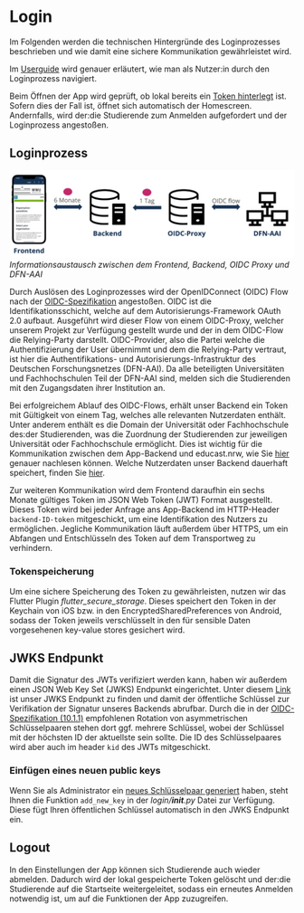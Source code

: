 # Login​

Im Folgenden werden die technischen Hintergründe des Loginprozesses beschrieben und wie damit eine sichere Kommunikation gewährleistet wird.   

Im [Userguide](userguide.md) wird genauer erläutert, wie man als Nutzer:in durch den Loginprozess navigiert. 

Beim Öffnen der App wird geprüft, ob lokal bereits ein [Token hinterlegt](login.md#tokenspeicherung) ist. Sofern dies der Fall ist, öffnet sich automatisch der Homescreen. Andernfalls, wird der:die Studierende zum Anmelden aufgefordert und der Loginprozess angestoßen. 

## Loginprozess
![](assets/images/login_structure.png)
*Informationsaustausch zwischen dem Frontend, Backend, OIDC Proxy und DFN-AAI*


Durch Auslösen des Loginprozesses wird der OpenIDConnect (OIDC) Flow nach der [OIDC-Spezifikation](https://openid.net/specs/openid-connect-core-1_0.html) angestoßen. OIDC ist die Identifikationsschicht, welche auf dem Autorisierungs-Framework OAuth 2.0 aufbaut. Ausgeführt wird dieser Flow von einem OIDC-Proxy, welcher unserem Projekt zur Verfügung gestellt wurde und der in dem OIDC-Flow die Relying-Party darstellt. OIDC-Provider, also die Partei welche die Authentifizierung der User übernimmt und dem die Relying-Party vertraut, ist hier die Authentifikations- und Autorisierungs-Infrastruktur des Deutschen Forschungsnetzes (DFN-AAI). Da alle beteiligten Universitäten und Fachhochschulen Teil der DFN-AAI sind, melden sich die Studierenden mit den Zugangsdaten ihrer Institution an. 

Bei erfolgreichem Ablauf des OIDC-Flows, erhält unser Backend ein Token mit Gültigkeit von einem Tag, welches alle relevanten Nutzerdaten enthält. Unter anderem enthält es die Domain der Universität oder Fachhochschule des:der Studierenden, was die Zuordnung der Studierenden zur jeweiligen Universität oder Fachhochschule ermöglicht. Dies ist wichtig für die Kommunikation zwischen dem App-Backend und educast.nrw, wie Sie [hier](entwurf.md) genauer nachlesen können. Welche Nutzerdaten unser Backend dauerhaft speichert, finden Sie  [hier](database.md). 

Zur weiteren Kommunikation wird dem Frontend daraufhin ein sechs Monate gültiges Token im JSON Web Token (JWT) Format ausgestellt. Dieses Token wird bei jeder Anfrage ans App-Backend im HTTP-Header `backend-ID-token` mitgeschickt, um eine Identifikation des Nutzers zu ermöglichen. Jegliche Kommunikation läuft außerdem über HTTPS, um ein Abfangen und Entschlüsseln des Token auf dem Transportweg zu verhindern. 

### Tokenspeicherung
Um eine sichere Speicherung des Token zu gewährleisten, nutzen wir das Flutter Plugin *flutter_secure_storage*. Dieses speichert den Token in der Keychain von iOS bzw. in den EncryptedSharedPreferences von Android, sodass der Token jeweils verschlüsselt in den für sensible Daten vorgesehenen key-value stores gesichert wird. 

## JWKS Endpunkt
Damit die Signatur des JWTs verifiziert werden kann, haben wir außerdem einen JSON Web Key Set (JWKS) Endpunkt eingerichtet. Unter diesem [Link](https://api.app-staging.educast.cloud/oidc/jwks) ist unser JWKS Endpunkt zu finden und damit der öffentliche Schlüssel zur Verifikation der Signatur unseres Backends abrufbar. Durch die in der [OIDC-Spezifikation (10.1.1)](https://openid.net/specs/openid-connect-core-1_0.html#10.1.1) empfohlenen Rotation von asymmetrischen Schlüsselpaaren stehen dort ggf. mehrere Schlüssel, wobei der Schlüssel mit der höchsten ID der aktuellste sein sollte. Die ID des Schlüsselpaares wird aber auch im header `kid` des JWTs mitgeschickt.

### Einfügen eines neuen public keys
Wenn Sie als Administrator ein [neues Schlüsselpaar generiert](setup.md#keypair) haben, steht Ihnen die Funktion `add_new_key` in der *login/__init__.py* Datei zur Verfügung. Diese fügt Ihren öffentlichen Schlüssel automatisch in den JWKS Endpunkt ein.  

## Logout
In den Einstellungen der App können sich Studierende auch wieder abmelden. Dadurch wird der lokal gespeicherte Token gelöscht und der:die Studierende auf die Startseite weitergeleitet, sodass ein erneutes Anmelden notwendig ist, um auf die Funktionen der App zuzugreifen. 

